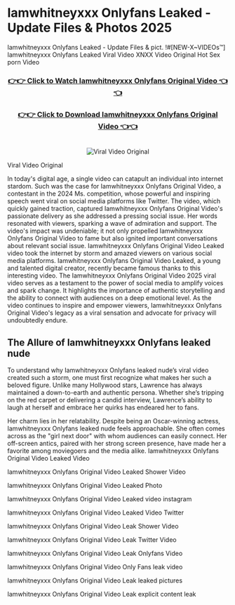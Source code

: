 # Iamwhitneyxxx Onlyfans Leaked - Update Files & Photos 2025

Iamwhitneyxxx Onlyfans Leaked - Update Files & pict. !#[NEW-X~VIDEOs™] Iamwhitneyxxx Onlyfans Leaked Viral Video XNXX Video Original Hot Sex porn Video
<br>
<div align="center">
<h3><a href="https://links2leaks.com/iamwhitneyxxx" rel="nofollow">👉👉 Click to Watch Iamwhitneyxxx Onlyfans Original Video 👈👈</a></h3>
<h3><a href="https://links2leaks.com/iamwhitneyxxx" rel="nofollow">👉👉 Click to Download Iamwhitneyxxx Onlyfans Original Video 👈👈</a></h3>
<br>
<a href="https://links2leaks.com/iamwhitneyxxx" rel="nofollow"><img src="https://i.ibb.co/Gkj2r4b/banner.png" alt="Viral Video Original" style="max-width: 100%; display: inline-block;" data-target="animated-image.originalImage"></a>
</div>

Viral Video Original

In today's digital age, a single video can catapult an individual into internet stardom. Such was the case for Iamwhitneyxxx Onlyfans Original Video, a contestant in the 2024 Ms. competition, whose powerful and inspiring speech went viral on social media platforms like Twitter.
The video, which quickly gained traction, captured Iamwhitneyxxx Onlyfans Original Video's passionate delivery as she addressed a pressing social issue. Her words resonated with viewers, sparking a wave of admiration and support. The video's impact was undeniable; it not only propelled Iamwhitneyxxx Onlyfans Original Video to fame but also ignited important conversations about relevant social issue.
Iamwhitneyxxx Onlyfans Original Video Leaked video took the internet by storm and amazed viewers on various social media platforms. Iamwhitneyxxx Onlyfans Original Video Leaked, a young and talented digital creator, recently became famous thanks to this interesting video.
The Iamwhitneyxxx Onlyfans Original Video 2025 viral video serves as a testament to the power of social media to amplify voices and spark change. It highlights the importance of authentic storytelling and the ability to connect with audiences on a deep emotional level. As the video continues to inspire and empower viewers, Iamwhitneyxxx Onlyfans Original Video's legacy as a viral sensation and advocate for privacy will undoubtedly endure.

<h2>The Allure of Iamwhitneyxxx Onlyfans leaked nude</h2>


To understand why Iamwhitneyxxx Onlyfans leaked nude’s viral video created such a storm, one must first recognize what makes her such a beloved figure. Unlike many Hollywood stars, Lawrence has always maintained a down-to-earth and authentic persona. Whether she’s tripping on the red carpet or delivering a candid interview, Lawrence’s ability to laugh at herself and embrace her quirks has endeared her to fans.

Her charm lies in her relatability. Despite being an Oscar-winning actress, Iamwhitneyxxx Onlyfans leaked nude feels approachable. She often comes across as the "girl next door" with whom audiences can easily connect. Her off-screen antics, paired with her strong screen presence, have made her a favorite among moviegoers and the media alike.
Iamwhitneyxxx Onlyfans Original Video Leaked Video

Iamwhitneyxxx Onlyfans Original Video Leaked Shower Video

Iamwhitneyxxx Onlyfans Original Video Leaked Photo

Iamwhitneyxxx Onlyfans Original Video Leaked video instagram

Iamwhitneyxxx Onlyfans Original Video Leaked Video Twitter

Iamwhitneyxxx Onlyfans Original Video Leak Shower Video

Iamwhitneyxxx Onlyfans Original Video Leak Twitter Video

Iamwhitneyxxx Onlyfans Original Video Leak Onlyfans Video

Iamwhitneyxxx Onlyfans Original Video Only Fans leak video

Iamwhitneyxxx Onlyfans Original Video Leak leaked pictures

Iamwhitneyxxx Onlyfans Original Video Leak explicit content leak